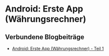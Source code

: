 # Android: Erste App (Währungsrechner)
## Verbundene Blogbeiträge
- [Android: Erste App (Währungsrechner) - Teil 1](http://blog.webducer.de/2011/09/android-erste-app-wahrungsrechner-teil-1/ "Android: Erste App /Währungsrechner/ - Teil 1 --- WebDucer techBlog")